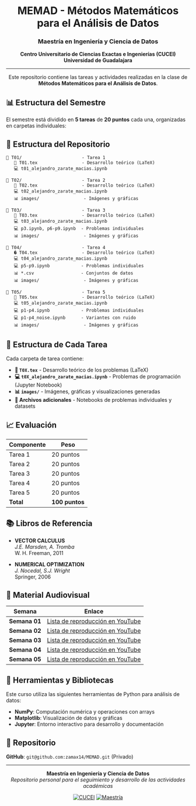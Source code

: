 <div align="center">
  
  # MEMAD - Métodos Matemáticos para el Análisis de Datos
  
  ### Maestría en Ingeniería y Ciencia de Datos
  **Centro Universitario de Ciencias Exactas e Ingenierías (CUCEI)**  
  **Universidad de Guadalajara**
  
  ---
  
  Este repositorio contiene las tareas y actividades realizadas en la clase de **Métodos Matemáticos para el Análisis de Datos**.
  
</div>

## 📊 Estructura del Semestre

El semestre está dividido en **5 tareas** de **20 puntos** cada una, organizadas en carpetas individuales:


## 📁 Estructura del Repositorio

```
📁 T01/                       - Tarea 1
   📝 T01.tex                 - Desarrollo teórico (LaTeX)
   💻 t01_alejandro_zarate_macias.ipynb
   
📁 T02/                       - Tarea 2
   📝 T02.tex                 - Desarrollo teórico (LaTeX)
   💻 t02_alejandro_zarate_macias.ipynb
   📊 images/                 - Imágenes y gráficas
   
📁 T03/                       - Tarea 3
   📝 T03.tex                 - Desarrollo teórico (LaTeX)
   💻 t03_alejandro_zarate_macias.ipynb
   💻 p3.ipynb, p6-p9.ipynb  - Problemas individuales
   📊 images/                 - Imágenes y gráficas
   
📁 T04/                       - Tarea 4
   � T04.tex                 - Desarrollo teórico (LaTeX)
   💻 t04_alejandro_zarate_macias.ipynb
   💻 p5-p9.ipynb            - Problemas individuales
   📊 *.csv                  - Conjuntos de datos
   📊 images/                 - Imágenes y gráficas
   
📁 T05/                       - Tarea 5
   📝 T05.tex                 - Desarrollo teórico (LaTeX)
   💻 t05_alejandro_zarate_macias.ipynb
   💻 p1-p4.ipynb            - Problemas individuales
   💻 p1-p4_noise.ipynb      - Variantes con ruido
   📊 images/                 - Imágenes y gráficas
```

## 📄 Estructura de Cada Tarea

Cada carpeta de tarea contiene:

- **📝 `T0X.tex`** - Desarrollo teórico de los problemas (LaTeX)
- **💻 `t0X_alejandro_zarate_macias.ipynb`** - Problemas de programación (Jupyter Notebook)
- **📊 `images/`** - Imágenes, gráficas y visualizaciones generadas
- **📄 Archivos adicionales** - Notebooks de problemas individuales y datasets

## 📈 Evaluación

| Componente | Peso |
|-----------|------|
| Tarea 1 | 20 puntos |
| Tarea 2 | 20 puntos |
| Tarea 3 | 20 puntos |
| Tarea 4 | 20 puntos |
| Tarea 5 | 20 puntos |
| **Total** | **100 puntos** |

## 📚 Libros de Referencia

- **VECTOR CALCULUS**  
  *J.E. Marsden, A. Tromba*  
  W. H. Freeman, 2011

- **NUMERICAL OPTIMIZATION**  
  *J. Nocedal, S.J. Wright*  
  Springer, 2006

## 🎥 Material Audiovisual

| Semana | Enlace |
|--------|--------|
| **Semana 01** | [Lista de reproducción en YouTube](https://www.youtube.com/playlist?list=PL66A4_etiRmz_QUD1p0BjEKIHJdjmuTPn) |
| **Semana 02** | [Lista de reproducción en YouTube](https://www.youtube.com/playlist?list=PL66A4_etiRmwHCxbmYGUHKMExtLqpNP0t) |
| **Semana 03** | [Lista de reproducción en YouTube](https://www.youtube.com/playlist?list=PL66A4_etiRmyllBGU4edNxyiQSsXcs88U) |
| **Semana 04** | [Lista de reproducción en YouTube](https://www.youtube.com/playlist?list=PL66A4_etiRmyzWlnZbdI9qnas_xvjPrIg) |
| **Semana 05** | [Lista de reproducción en YouTube](https://www.youtube.com/playlist?list=PL66A4_etiRmx6RLYaXhRGuv72do0S5zV5) |

## 🧰 Herramientas y Bibliotecas

Este curso utiliza las siguientes herramientas de Python para análisis de datos:

- **NumPy**: Computación numérica y operaciones con arrays
- **Matplotlib**: Visualización de datos y gráficas
- **Jupyter**: Entorno interactivo para desarrollo y documentación

## 🔗 Repositorio

**GitHub**: `git@github.com:zamax14/MEMAD.git` (Privado)

---

<div align="center">
  
  **Maestría en Ingeniería y Ciencia de Datos**  
  *Repositorio personal para el seguimiento y desarrollo de las actividades académicas*
  
  [![CUCEI](https://img.shields.io/badge/CUCEI-UDG-blue)](http://www.cucei.udg.mx/)
  [![Maestría](https://img.shields.io/badge/Maestr%C3%ADa-MICD-green)](http://www.cucei.udg.mx/)
  
</div>
